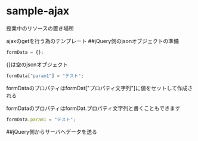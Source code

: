 # sample-ajax
授業中のリソースの置き場所

ajaxのgetを行う為のテンプレート
##jQuery側のjsonオブジェクトの準備
```javascript
formData = {};
```
{}は空のjsonオブジェクト
```javascript
formData["param1"] = "テスト";
```
formDataのプロパティはformDat["プロパティ文字列"]に値をセットして作成される

formDataのプロパティはformDat.プロパティ文字列と書くこともできます
```javascript
formData.param1 = "テスト";
```
##jQuery側からサーバへデータを送る
